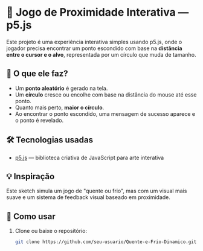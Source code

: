 # 🎯 Jogo de Proximidade Interativa — p5.js

Este projeto é uma experiência interativa simples usando p5.js, onde o jogador precisa encontrar um ponto escondido com base na **distância entre o cursor e o alvo**, representada por um círculo que muda de tamanho.

## 👀 O que ele faz?

- Um **ponto aleatório** é gerado na tela.
- Um **círculo** cresce ou encolhe com base na distância do mouse até esse ponto.
- Quanto mais perto, **maior o círculo**.
- Ao encontrar o ponto escondido, uma mensagem de sucesso aparece e o ponto é revelado.

## 🛠️ Tecnologias usadas

- [p5.js](https://p5js.org/) — biblioteca criativa de JavaScript para arte interativa

## 💡 Inspiração

Este sketch simula um jogo de "quente ou frio", mas com um visual mais suave e um sistema de feedback visual baseado em proximidade.

## 🚀 Como usar

1. Clone ou baixe o repositório:
   ```bash
   git clone https://github.com/seu-usuario/Quente-e-Frio-Dinamico.git
